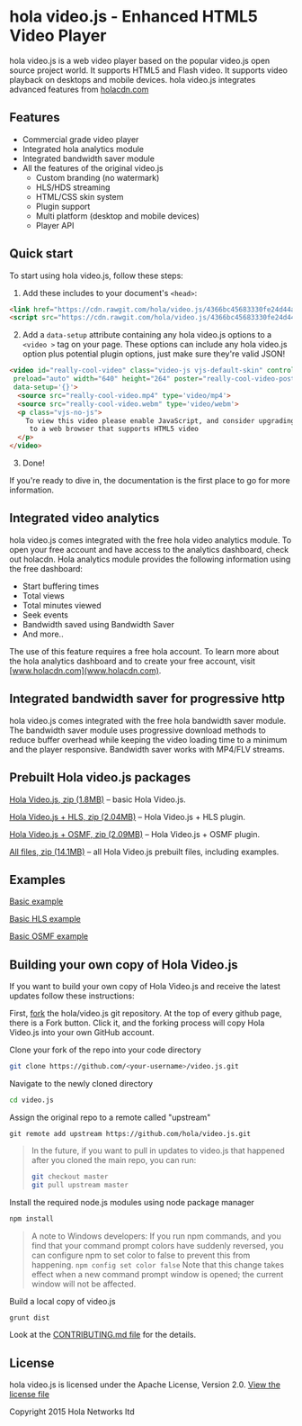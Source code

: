 # hola video.js - Enhanced HTML5 Video Player
hola video.js is a web video player based on the popular video.js open source project world. It supports HTML5 and Flash video. It supports video playback on desktops and mobile devices. hola video.js integrates advanced features from [holacdn.com](http://www.holacdn.com)


## Features

- Commercial grade video player
- Integrated hola analytics module
- Integrated bandwidth saver module
- All the features of the original video.js
  - Custom branding (no watermark)
  - HLS/HDS streaming
  - HTML/CSS skin system
  - Plugin support
  - Multi platform (desktop and mobile devices)
  - Player API

## Quick start

To start using hola video.js, follow these steps:

1. Add these includes to your document's `<head>`:

  ```html
  <link href="https://cdn.rawgit.com/hola/video.js/4366bc45683330fe24d44a0ef9693b75b7d5ed13/dist/video-js.min.css" rel="stylesheet">
  <script src="https://cdn.rawgit.com/hola/video.js/4366bc45683330fe24d44a0ef9693b75b7d5ed13/dist/video.min.js"></script>
  ```

2. Add a `data-setup` attribute containing any hola video.js options to a `<video >` tag on your page. These options can include any hola video.js option plus potential plugin options, just make sure they're valid JSON!

  ```html
  <video id="really-cool-video" class="video-js vjs-default-skin" controls
   preload="auto" width="640" height="264" poster="really-cool-video-poster.jpg"
   data-setup='{}'>
    <source src="really-cool-video.mp4" type='video/mp4'>
    <source src="really-cool-video.webm" type='video/webm'>
    <p class="vjs-no-js">
      To view this video please enable JavaScript, and consider upgrading
       to a web browser that supports HTML5 video
    </p>
  </video>
  ```

3. Done!

If you're ready to dive in, the documentation is the first place to go for more information.

## Integrated video analytics

hola video.js comes integrated with the free hola video analytics module. To open your free account and have access to the analytics dashboard, check out holacdn.
Hola analytics module provides the following information using the free dashboard:
- Start buffering times
- Total views
- Total minutes viewed
- Seek events
- Bandwidth saved using Bandwidth Saver
- And more..

The use of this feature requires a free hola account. To learn more about the hola analytics dashboard and to create your free account, visit [www.holacdn.com](www.holacdn.com).

## Integrated bandwidth saver for progressive http

hola video.js comes integrated with the free hola bandwidth saver module. The bandwidth saver module uses progressive download methods to reduce buffer overhead while keeping the video loading time to a minimum and the player responsive.
Bandwidth saver works with MP4/FLV streams.

## Prebuilt Hola video.js packages

[Hola Video.js, zip (1.8MB)](https://github.com/hola/video.js/releases/download/hola_5.0.2-10/videojs-5.0.2-10.zip) – basic Hola Video.js.

[Hola Video.js + HLS, zip (2.04MB)](https://github.com/hola/video.js/releases/download/hola_5.0.2-10/videojs-hls-5.0.2-10.zip) – Hola Video.js + HLS plugin.

[Hola Video.js + OSMF, zip (2.09MB)](https://github.com/hola/video.js/releases/download/hola_5.0.2-10/videojs-osmf-5.0.2-10.zip) – Hola Video.js + OSMF plugin.

[All files, zip (14.1MB)](https://github.com/hola/video.js/releases/download/hola_5.0.2-10/videojs-full-5.0.2-10.zip) – all Hola Video.js prebuilt files, including examples.

## Examples

[Basic example](http://output.jsbin.com/pefiyoyuma/1)

[Basic HLS example](http://output.jsbin.com/logazoxaci/1)

[Basic OSMF example](http://output.jsbin.com/napusasenu/1)

## Building your own copy of Hola Video.js

If you want to build your own copy of Hola Video.js and receive the latest updates follow these instructions:

First, [fork](http://help.github.com/fork-a-repo/) the hola/video.js git repository. At the top of every github page, there is a Fork button. Click it, and the forking process will copy Hola Video.js into your own GitHub account.

Clone your fork of the repo into your code directory

```bash
git clone https://github.com/<your-username>/video.js.git
```

Navigate to the newly cloned directory

```bash
cd video.js
```

Assign the original repo to a remote called "upstream"

```
git remote add upstream https://github.com/hola/video.js.git
```

>In the future, if you want to pull in updates to video.js that happened after you cloned the main repo, you can run:
>
> ```bash
> git checkout master
> git pull upstream master
> ```

Install the required node.js modules using node package manager

```bash
npm install
```

> A note to Windows developers: If you run npm commands, and you find that your command prompt colors have suddenly reversed, you can configure npm to set color to false to prevent this from happening.
> `npm config set color false`
> Note that this change takes effect when a new command prompt window is opened; the current window will not be affected.

Build a local copy of video.js

```bash
grunt dist
```
Look at the [CONTRIBUTING.md file](CONTRIBUTING.md#building-your-own-copy-of-videojs) for the details.

## License

hola video.js is licensed under the Apache License, Version 2.0. [View the license file](LICENSE)

Copyright 2015 Hola Networks ltd
